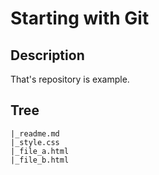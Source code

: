# Starting with Git

## Description

That's repository is example.

## Tree

```
|_readme.md
|_style.css
|_file_a.html
|_file_b.html
```
